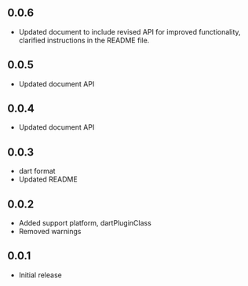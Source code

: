 ## 0.0.6

* Updated document to include revised API for improved functionality, clarified instructions in the README file.

## 0.0.5

* Updated document API

## 0.0.4

* Updated document API

## 0.0.3

* dart format
* Updated README

## 0.0.2

* Added support platform, dartPluginClass
* Removed warnings


## 0.0.1

* Initial release
